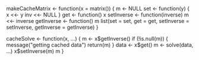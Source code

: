 makeCacheMatrix <- function(x = matrix()) {
    m <- NULL
    set <- function(y) {
      x <<- y
      inv <<- NULL
    }
    get <- function() x
    setInverse <- function(inverse) m <<- inverse
    getInverse <- function() m
    list(set = set, get = get,
         setInverse = setInverse,
         getInverse = getInverse)
  }

  cacheSolve <- function(x, ...) {
    m <- x$getInverse()
    if (!is.null(m)) {
      message("getting cached data")
      return(m)
    }
    data <- x$get()
    m <- solve(data, ...)
    x$setInverse(m)
    m
  }
